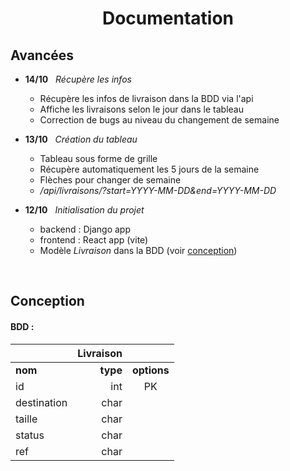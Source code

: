 # <center>Documentation</center>

## Avancées

* **14/10** &nbsp; *Récupère les infos*

    * Récupère les infos de livraison dans la BDD via l'api
    * Affiche les livraisons selon le jour dans le tableau
    * Correction de bugs au niveau du changement de semaine

* **13/10** &nbsp; *Création du tableau* 

    * Tableau sous forme de grille
    * Récupère automatiquement les 5 jours de la semaine
    * Flèches pour changer de semaine
    * */api/livraisons/?start=YYYY-MM-DD&end=YYYY-MM-DD*

* **12/10** &nbsp; *Initialisation du projet*

    * backend : Django app
    * frontend : React app (vite)
    * Modèle *Livraison* dans la BDD (voir [conception](#conception))

<br />

## Conception

#### BDD :

||           **Livraison**            ||
|:------------|---------:|:-----------:|
| **nom**     | **type** | **options** |
| id          | int      | PK          |
| destination | char     |             |
| taille      | char     |             |
| status      | char     |             |
| ref         | char     |             |
